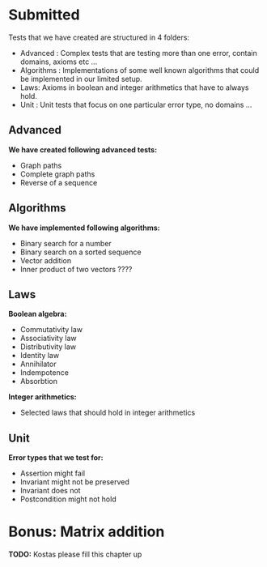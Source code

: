 # Submitted

Tests that we have created are structured in 4 folders:
 * Advanced : Complex tests that are testing more than one error, contain domains, axioms etc ...
 * Algorithms : Implementations of some well known algorithms that could be implemented in our limited setup.
 * Laws: Axioms in boolean and integer arithmetics that have to always hold.
 * Unit : Unit tests that focus on one particular error type, no domains ...
 
 ## Advanced
 **We have created following advanced tests:**
  * Graph paths
  * Complete graph paths
  * Reverse of a sequence
 
 ## Algorithms
 **We have implemented following algorithms:**
  * Binary search for a number
  * Binary search on a sorted sequence
  * Vector addition
  * Inner product of two vectors ????
 
 ## Laws
 **Boolean algebra:**
  * Commutativity law
  * Associativity law
  * Distributivity law
  * Identity law
  * Annihilator 
  * Indempotence
  * Absorbtion
  
 **Integer arithmetics:**
  * Selected laws that should hold in integer arithmetics
  
 ## Unit
 **Error types that we test for:**
  * Assertion might fail
  * Invariant might not be preserved
  * Invariant does not 
  * Postcondition might not hold
 
 # Bonus: Matrix addition
 **TODO:** Kostas please fill this chapter up